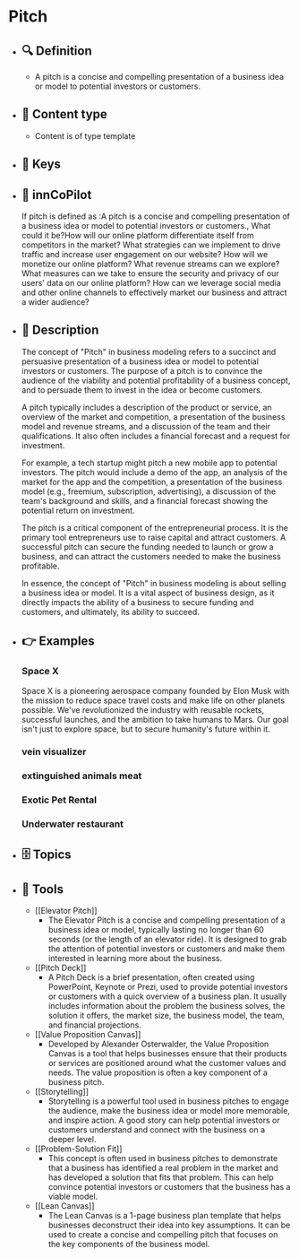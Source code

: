 # Pitch
- ## 🔍 Definition
  - A pitch is a concise and compelling presentation of a business idea or model to potential investors or customers.
- ## 📰 Content type 
  - Content is of type template
- ## 🔑 Keys
  
- ## 🤖 innCoPilot
  If pitch is defined as :A pitch is a concise and compelling presentation of a business idea or model to potential investors or customers., What could it be?How will our online platform differentiate itself from competitors in the market?
  What strategies can we implement to drive traffic and increase user engagement on our website?
  How will we monetize our online platform? What revenue streams can we explore?
  What measures can we take to ensure the security and privacy of our users' data on our online platform?
  How can we leverage social media and other online channels to effectively market our business and attract a wider audience?
- ## 📖 Description
  The concept of "Pitch" in business modeling refers to a succinct and persuasive presentation of a business idea or model to potential investors or customers. The purpose of a pitch is to convince the audience of the viability and potential profitability of a business concept, and to persuade them to invest in the idea or become customers.
  
  A pitch typically includes a description of the product or service, an overview of the market and competition, a presentation of the business model and revenue streams, and a discussion of the team and their qualifications. It also often includes a financial forecast and a request for investment.
  
  For example, a tech startup might pitch a new mobile app to potential investors. The pitch would include a demo of the app, an analysis of the market for the app and the competition, a presentation of the business model (e.g., freemium, subscription, advertising), a discussion of the team's background and skills, and a financial forecast showing the potential return on investment.
  
  The pitch is a critical component of the entrepreneurial process. It is the primary tool entrepreneurs use to raise capital and attract customers. A successful pitch can secure the funding needed to launch or grow a business, and can attract the customers needed to make the business profitable.
  
  In essence, the concept of "Pitch" in business modeling is about selling a business idea or model. It is a vital aspect of business design, as it directly impacts the ability of a business to secure funding and customers, and ultimately, its ability to succeed.
- ## 👉 Examples
  ### Space X
  Space X is a pioneering aerospace company founded by Elon Musk with the mission to reduce space travel costs and make life on other planets possible. We've revolutionized the industry with reusable rockets, successful launches, and the ambition to take humans to Mars. Our goal isn't just to explore space, but to secure humanity's future within it.
  ### vein visualizer
  
  ### extinguished animals meat
  
  ### Exotic Pet Rental
  
  ### Underwater restaurant
  
- ## 🗄️ Topics
  
- ## 🧰 Tools
  - [[Elevator Pitch]]
    - The Elevator Pitch is a concise and compelling presentation of a business idea or model, typically lasting no longer than 60 seconds (or the length of an elevator ride). It is designed to grab the attention of potential investors or customers and make them interested in learning more about the business.
  - [[Pitch Deck]]
    - A Pitch Deck is a brief presentation, often created using PowerPoint, Keynote or Prezi, used to provide potential investors or customers with a quick overview of a business plan. It usually includes information about the problem the business solves, the solution it offers, the market size, the business model, the team, and financial projections.
  - [[Value Proposition Canvas]]
    - Developed by Alexander Osterwalder, the Value Proposition Canvas is a tool that helps businesses ensure that their products or services are positioned around what the customer values and needs. The value proposition is often a key component of a business pitch.
  - [[Storytelling]]
    - Storytelling is a powerful tool used in business pitches to engage the audience, make the business idea or model more memorable, and inspire action. A good story can help potential investors or customers understand and connect with the business on a deeper level.
  - [[Problem-Solution Fit]]
    - This concept is often used in business pitches to demonstrate that a business has identified a real problem in the market and has developed a solution that fits that problem. This can help convince potential investors or customers that the business has a viable model.
  - [[Lean Canvas]]
    - The Lean Canvas is a 1-page business plan template that helps businesses deconstruct their idea into key assumptions. It can be used to create a concise and compelling pitch that focuses on the key components of the business model.
